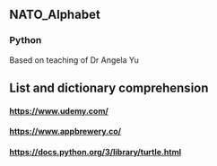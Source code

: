 ## NATO_Alphabet
### Python
Based on teaching of Dr Angela Yu
## List and dictionary comprehension
#### https://www.udemy.com/
#### https://www.appbrewery.co/
#### https://docs.python.org/3/library/turtle.html